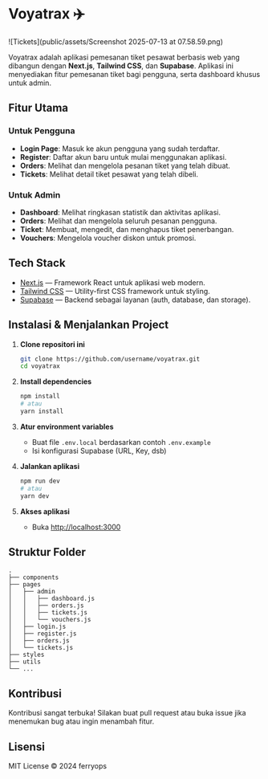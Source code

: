 # Voyatrax ✈️

![Tickets](public/assets/Screenshot 2025-07-13 at 07.58.59.png)

Voyatrax adalah aplikasi pemesanan tiket pesawat berbasis web yang dibangun dengan **Next.js**, **Tailwind CSS**, dan **Supabase**. Aplikasi ini menyediakan fitur pemesanan tiket bagi pengguna, serta dashboard khusus untuk admin.

## Fitur Utama

### Untuk Pengguna

- **Login Page**: Masuk ke akun pengguna yang sudah terdaftar.
- **Register**: Daftar akun baru untuk mulai menggunakan aplikasi.
- **Orders**: Melihat dan mengelola pesanan tiket yang telah dibuat.
- **Tickets**: Melihat detail tiket pesawat yang telah dibeli.

### Untuk Admin

- **Dashboard**: Melihat ringkasan statistik dan aktivitas aplikasi.
- **Orders**: Melihat dan mengelola seluruh pesanan pengguna.
- **Ticket**: Membuat, mengedit, dan menghapus tiket penerbangan.
- **Vouchers**: Mengelola voucher diskon untuk promosi.

## Tech Stack

- [Next.js](https://nextjs.org/) — Framework React untuk aplikasi web modern.
- [Tailwind CSS](https://tailwindcss.com/) — Utility-first CSS framework untuk styling.
- [Supabase](https://supabase.com/) — Backend sebagai layanan (auth, database, dan storage).

## Instalasi & Menjalankan Project

1. **Clone repositori ini**

   ```bash
   git clone https://github.com/username/voyatrax.git
   cd voyatrax
   ```

2. **Install dependencies**

   ```bash
   npm install
   # atau
   yarn install
   ```

3. **Atur environment variables**

   - Buat file `.env.local` berdasarkan contoh `.env.example`
   - Isi konfigurasi Supabase (URL, Key, dsb)

4. **Jalankan aplikasi**

   ```bash
   npm run dev
   # atau
   yarn dev
   ```

5. **Akses aplikasi**

   - Buka [http://localhost:3000](http://localhost:3000)

## Struktur Folder

```
.
├── components
├── pages
│   ├── admin
│   │   ├── dashboard.js
│   │   ├── orders.js
│   │   ├── tickets.js
│   │   └── vouchers.js
│   ├── login.js
│   ├── register.js
│   ├── orders.js
│   └── tickets.js
├── styles
├── utils
└── ...
```

## Kontribusi

Kontribusi sangat terbuka! Silakan buat pull request atau buka issue jika menemukan bug atau ingin menambah fitur.

## Lisensi

MIT License © 2024 ferryops
